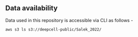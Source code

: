 ## Data availability

Data used in this repository is accessible via CLI as follows - 

```sh
aws s3 ls s3://deepcell-public/Salek_2022/
```
